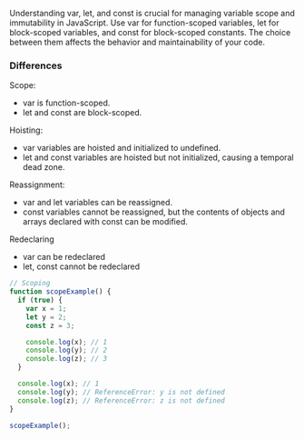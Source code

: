 Understanding var, let, and const is crucial for managing variable scope and immutability in JavaScript. Use var for function-scoped variables, let for block-scoped variables, and const for block-scoped constants. The choice between them affects the behavior and maintainability of your code.

### Differences

Scope:

- var is function-scoped.
- let and const are block-scoped.

Hoisting:

- var variables are hoisted and initialized to undefined.
- let and const variables are hoisted but not initialized, causing a temporal dead zone.

Reassignment:

- var and let variables can be reassigned.
- const variables cannot be reassigned, but the contents of objects and arrays declared with const can be modified.

Redeclaring

- var can be redeclared
- let, const cannot be redeclared

```js
// Scoping
function scopeExample() {
  if (true) {
    var x = 1;
    let y = 2;
    const z = 3;

    console.log(x); // 1
    console.log(y); // 2
    console.log(z); // 3
  }

  console.log(x); // 1
  console.log(y); // ReferenceError: y is not defined
  console.log(z); // ReferenceError: z is not defined
}

scopeExample();
```

